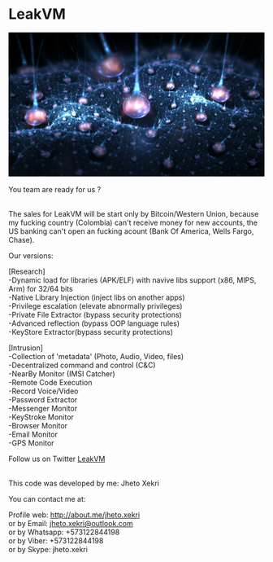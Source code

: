 LeakVM
======

![LeakVM](LeakVM.jpg)

You team are ready for us ?<br><br>

The sales for LeakVM will be start only by Bitcoin/Western Union, because my fucking country (Colombia) can't receive money for new accounts, the US banking can't open an fucking acount (Bank Of America, Wells Fargo, Chase).<br>

Our versions:<br>

[Research]<br>
-Dynamic load for libraries (APK/ELF) with navive libs support (x86, MIPS, Arm) for 32/64 bits<br>
-Native Library Injection (inject libs on another apps)<br>
-Privilege escalation (elevate abnormally privileges)<br>
-Private File Extractor (bypass security protections)<br>
-Advanced reflection (bypass OOP language rules)<br>
-KeyStore Extractor(bypass security protections)<br>

[Intrusion]<br>
-Collection of 'metadata' (Photo, Audio, Video, files)<br>
-Decentralized command and control (C&C)<br>
-NearBy Monitor (IMSI Catcher)<br>
-Remote Code Execution<br>
-Record Voice/Video<br>
-Password Extractor<br>
-Messenger Monitor<br>
-KeyStroke Monitor<br>
-Browser Monitor<br>
-Email Monitor<br>
-GPS Monitor<br>

Follow us on Twitter [LeakVM](https://twitter.com/search?q=%23LeakVM&src=typd)<br><br>

This code was developed by me: Jheto Xekri<br>

You can contact me at:<br>

Profile web: http://about.me/jheto.xekri<br>
or by Email: jheto.xekri@outlook.com<br>
or by Whatsapp: +573122844198<br>
or by Viber: +573122844198<br>
or by Skype: jheto.xekri<br>
